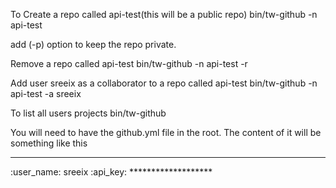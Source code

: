 To Create a repo called api-test(this will be a public repo)
bin/tw-github -n api-test

add (-p) option to keep the repo private.

Remove a repo called api-test
bin/tw-github -n api-test -r


Add user sreeix as a collaborator to a repo called api-test
bin/tw-github -n api-test -a sreeix

To list all users projects
bin/tw-github


You will need to have the github.yml file in the root. The content of it will be something like this

--- 
:user_name: sreeix
:api_key: *******************
